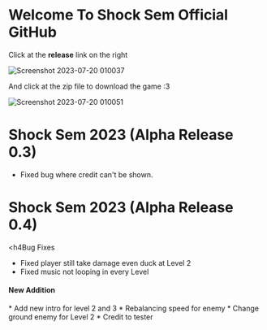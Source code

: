 # Welcome To Shock Sem Official GitHub

Click at the <b>release</b> link on the right



![Screenshot 2023-07-20 010037](https://github.com/Fwofy/Shock-Sem/assets/128760862/f88144d3-2293-4d01-826d-a669c7e64df5)

And click at the zip file to download the game :3



![Screenshot 2023-07-20 010051](https://github.com/Fwofy/Shock-Sem/assets/128760862/86055209-991d-445a-b26f-4a6319a55db3)

# Shock Sem 2023 (Alpha Release 0.3)

* Fixed bug where credit can't be shown.


# Shock Sem 2023 (Alpha Release 0.4)

<h4Bug Fixes</h4>
* Fixed player still take damage even duck at Level 2
* Fixed music not looping in every Level

<h4>New Addition</h4>
* Add new intro for level 2 and 3
* Rebalancing speed for enemy
* Change ground enemy for Level 2
* Credit to tester
